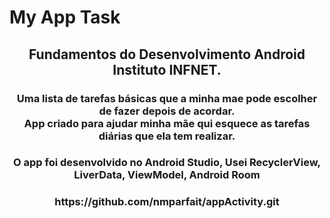 # My App Task

<h2 align="center"> 
    Fundamentos do Desenvolvimento Android 
    Instituto INFNET.
</h2>


<h3 align="center">
    Uma lista de tarefas básicas que a minha mae pode escolher de fazer depois de acordar. 
    <br>App criado para ajudar minha mãe qui esquece as tarefas diárias que 
    ela tem realizar.
</h3>

<h3 align="center">
    O app foi desenvolvido no Android Studio, Usei RecyclerView, LiverData, ViewModel, Android Room
</h3>


<h3 align="center">
    https://github.com/nmparfait/appActivity.git
</h3>










